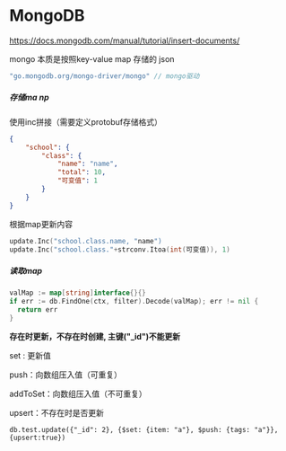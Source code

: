 # MongoDB

https://docs.mongodb.com/manual/tutorial/insert-documents/

mongo 本质是按照key-value map 存储的 json

```go
"go.mongodb.org/mongo-driver/mongo" // mongo驱动
```

##### 存储ma np

使用inc拼接（需要定义protobuf存储格式）

```json
{
    "school": {
        "class": {
            "name": "name",
            "total": 10,
            "可变值": 1
        }
    }
}
```

根据map更新内容


```go
update.Inc("school.class.name, "name")
update.Inc("school.class."+strconv.Itoa(int(可变值)), 1)
```

##### 读取map

```go
valMap := map[string]interface{}{}
if err := db.FindOne(ctx, filter).Decode(valMap); err != nil {
  return err
}
```

**存在时更新，不存在时创建, 主键("_id")不能更新**

set : 更新值

push：向数组压入值（可重复）

addToSet：向数组压入值（不可重复）

upsert：不存在时是否更新

```shell
db.test.update({"_id": 2}, {$set: {item: "a"}, $push: {tags: "a"}}, {upsert:true})
```
